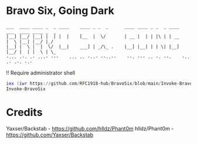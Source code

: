 # Bravo Six, Going Dark

```
___  ____ ____ _  _ ____    ____ _ _  _      ____ ____ _ _  _ ____    ___  ____ ____ _  _
|__] |__/ |__| |  | |  |    [__  |  \/       | __ |  | | |\ | | __    |  \ |__| |__/ |_/
|__] |  \ |  |  \/  |__|    ___] | _/\_ .    |__] |__| | | \| |__]    |__/ |  | |  \ | \_
-... .-. .- ...- ---    ... .. -..- --..--    --. --- .. -. --.    -.. .- .-. -.-
```

!! Require administrator shell

```powershell
iex (iwr https://github.com/RFC1918-hub/BravoSix/blob/main/Invoke-BravoSix.ps1 -UseBasicParsing)
Invoke-BravoSix
```

# Credits
Yaxser/Backstab - https://github.com/hlldz/Phant0m
hlldz/Phant0m - https://github.com/Yaxser/Backstab

